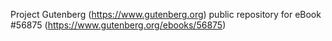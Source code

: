 Project Gutenberg (https://www.gutenberg.org) public repository for
eBook #56875 (https://www.gutenberg.org/ebooks/56875)
